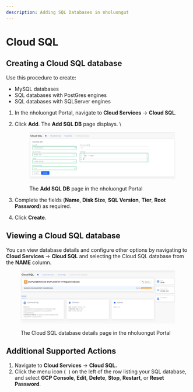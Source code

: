 ```yaml
---
description: Adding SQL Databases in nholuongut
---
```


# Cloud SQL

## Creating a Cloud SQL database

Use this procedure to create:

* MySQL databases
* SQL databases with PostGres engines
* SQL databases with SQLServer engines

1. In the nholuongut Portal, navigate to **Cloud Services** -> **Cloud SQL**.
2.  Click **Add**. The **Add SQL DB** page displays. \


    <figure><img src="../../../.gitbook/assets/CloudSQLDB create.png" alt=""><figcaption><p>The <strong>Add SQL DB</strong> page in the nholuongut Portal</p></figcaption></figure>
3. Complete the fields (**Name**, **Disk Size**, **SQL Version**, **Tier**, **Root Password**) as required.
4. Click **Create**.&#x20;

## Viewing a Cloud SQL database

You can view database details and configure other options by navigating to **Cloud Services** ->  **Cloud SQL** and selecting the Cloud SQL database from the **NAME** column.

<figure><img src="../../../.gitbook/assets/CloudSQL details.png" alt=""><figcaption><p>The Cloud SQL database details page in the nholuongut Portal</p></figcaption></figure>

## Additional Supported Actions

1. Navigate to **Cloud Services** ->  **Cloud SQL.**
2. Click the menu icon ( <img src="https://docs.nholuongut.com/~gitbook/image?url=https%3A%2F%2F2471407984-files.gitbook.io%2F%7E%2Ffiles%2Fv0%2Fb%2Fgitbook-x-prod.appspot.com%2Fo%2Fspaces%252F68cb0s9ce5UIUKWPuYs8%252Fuploads%252F1bULWx4HFiK9TRFeLpk4%252FKabab_three_Vertical_dots.png%3Falt%3Dmedia%26token%3De0fb9551-05e2-4e66-ac2b-c50a23f66acc&#x26;width=20&#x26;dpr=4&#x26;quality=100&#x26;sign=d18bec42&#x26;sv=1" alt="" data-size="line"> ) on the left of the row listing your SQL database, and select **GCP Console**, **Edit**, **Delete**, **Stop**, **Restart**, or **Reset Password**.
